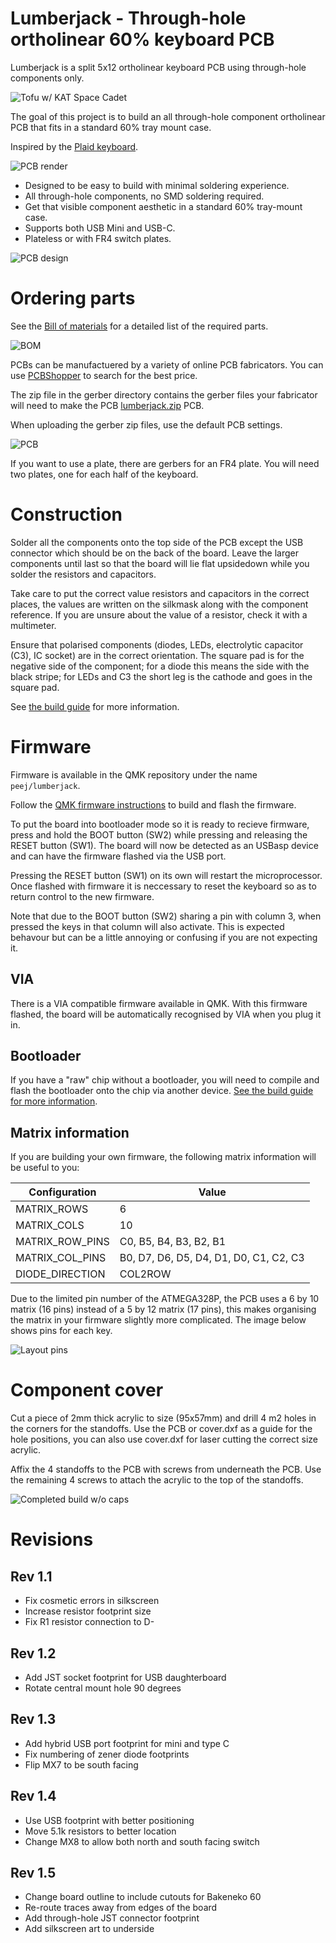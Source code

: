 # Lumberjack - Through-hole ortholinear 60% keyboard PCB

Lumberjack is a split 5x12 ortholinear keyboard PCB using through-hole components only.

![Tofu w/ KAT Space Cadet](images/tofu-kat-spacecadet.jpg)

The goal of this project is to build an all through-hole component ortholinear PCB that fits in a standard 60% tray mount case.

Inspired by the [Plaid keyboard](https://github.com/hsgw/plaid).

![PCB render](images/pcb-render.jpg)

* Designed to be easy to build with minimal soldering experience.
* All through-hole components, no SMD soldering required.
* Get that visible component aesthetic in a standard 60% tray-mount case.
* Supports both USB Mini and USB-C.
* Plateless or with FR4 switch plates.

![PCB design](images/pcb-design.png)

# Ordering parts

See the [Bill of materials](BOM.md) for a detailed list of the required parts.

![BOM](images/bom.jpg)

PCBs can be manufactuered by a variety of online PCB fabricators. You can use [PCBShopper](https://pcbshopper.com/) to search for the best price.

The zip file in the gerber directory contains the gerber files your fabricator will need to make the PCB [lumberjack.zip](https://github.com/peej/lumberjack-keyboard/blob/master/gerber/lumberjack.zip) PCB.

When uploading the gerber zip files, use the default PCB settings.

![PCB](images/pcb.jpg)

If you want to use a plate, there are gerbers for an FR4 plate. You will need two plates, one for each half of the keyboard.

# Construction

Solder all the components onto the top side of the PCB except the USB connector which should be on the back of the board. Leave the larger components until last so that the board will lie flat upsidedown while you solder the resistors and capacitors.

Take care to put the correct value resistors and capacitors in the correct places, the values are written on the silkmask along with the component reference. If you are unsure about the value of a resistor, check it with a multimeter.

Ensure that polarised components (diodes, LEDs, electrolytic capacitor (C3), IC socket) are in the correct orientation. The square pad is for the negative side of the component; for a diode this means the side with the black stripe; for LEDs and C3 the short leg is the cathode and goes in the square pad.

See [the build guide](guide.md) for more information.

# Firmware

Firmware is available in the QMK repository under the name `peej/lumberjack`.

Follow the [QMK firmware instructions](https://beta.docs.qmk.fm/using-qmk/guides/flashing/flashing) to build and flash the firmware.

To put the board into bootloader mode so it is ready to recieve firmware, press and hold the BOOT button (SW2) while pressing and releasing the RESET button (SW1). The board will now be detected as an USBasp device and can have the firmware flashed via the USB port.

Pressing the RESET button (SW1) on its own will restart the microprocessor. Once flashed with firmware it is neccessary to reset the keyboard so as to return control to the new firmware.

Note that due to the BOOT button (SW2) sharing a pin with column 3, when pressed the keys in that column will also activate. This is expected behavour but can be a little annoying or confusing if you are not expecting it.

## VIA

There is a VIA compatible firmware available in QMK. With this firmware flashed, the board will be automatically recognised by VIA when you plug it in.

## Bootloader

If you have a "raw" chip without a bootloader, you will need to compile and flash the bootloader onto the chip via another device. [See the build guide for more information](guide.md#bootloader).

## Matrix information

If you are building your own firmware, the following matrix information will be useful to you:

| Configuration   | Value                                  |
|-----------------|----------------------------------------|
| MATRIX_ROWS     | 6                                      |
| MATRIX_COLS     | 10                                     |
| MATRIX_ROW_PINS | C0, B5, B4, B3, B2, B1                 |
| MATRIX_COL_PINS | B0, D7, D6, D5, D4, D1, D0, C1, C2, C3 |
| DIODE_DIRECTION | COL2ROW                                |

Due to the limited pin number of the ATMEGA328P, the PCB uses a 6 by 10 matrix (16 pins) instead of a 5 by 12 matrix (17 pins), this makes organising the matrix in your firmware slightly more complicated. The image below shows pins for each key.

![Layout pins](images/layout.png)
# Component cover

Cut a piece of 2mm thick acrylic to size (95x57mm) and drill 4 m2 holes in the corners for the standoffs. Use the PCB or cover.dxf as a guide for the hole positions, you can also use cover.dxf for laser cutting the correct size acrylic.

Affix the 4 standoffs to the PCB with screws from underneath the PCB. Use the remaining 4 screws to attach the acrylic to the top of the standoffs.

![Completed build w/o caps](images/complete.jpg)

# Revisions

## Rev 1.1

* Fix cosmetic errors in silkscreen
* Increase resistor footprint size
* Fix R1 resistor connection to D-

## Rev 1.2

* Add JST socket footprint for USB daughterboard
* Rotate central mount hole 90 degrees

## Rev 1.3

* Add hybrid USB port footprint for mini and type C
* Fix numbering of zener diode footprints
* Flip MX7 to be south facing

## Rev 1.4

* Use USB footprint with better positioning
* Move 5.1k resistors to better location
* Change MX8 to allow both north and south facing switch
## Rev 1.5

* Change board outline to include cutouts for Bakeneko 60
* Re-route traces away from edges of the board
* Add through-hole JST connector footprint
* Add silkscreen art to underside
